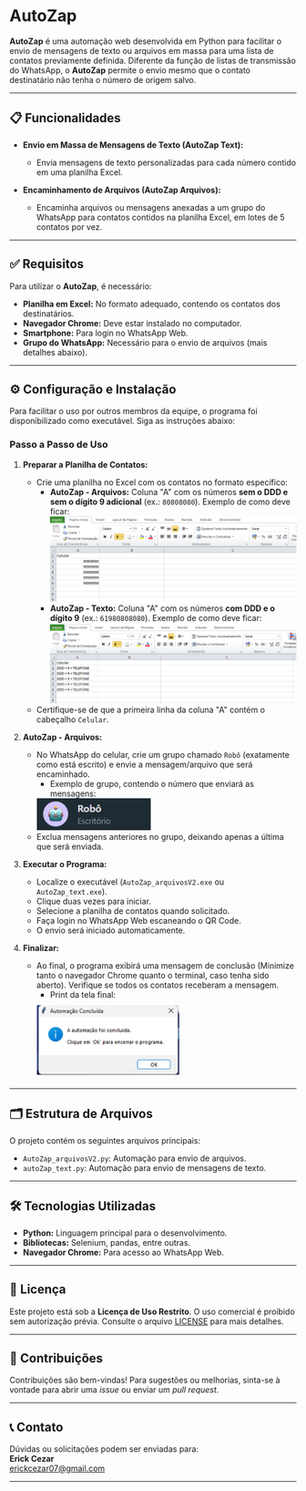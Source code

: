 # AutoZap

**AutoZap** é uma automação web desenvolvida em Python para facilitar o envio de mensagens de texto ou arquivos em massa para uma lista de contatos previamente definida. Diferente da função de listas de transmissão do WhatsApp, o **AutoZap** permite o envio mesmo que o contato destinatário não tenha o número de origem salvo.

---

## 📋 Funcionalidades

- **Envio em Massa de Mensagens de Texto (AutoZap Text):**

  - Envia mensagens de texto personalizadas para cada número contido em uma planilha Excel.

- **Encaminhamento de Arquivos (AutoZap Arquivos):**
  - Encaminha arquivos ou mensagens anexadas a um grupo do WhatsApp para contatos contidos na planilha Excel, em lotes de 5 contatos por vez.

---

## ✅ Requisitos

Para utilizar o **AutoZap**, é necessário:

- **Planilha em Excel:** No formato adequado, contendo os contatos dos destinatários.
- **Navegador Chrome:** Deve estar instalado no computador.
- **Smartphone:** Para login no WhatsApp Web.
- **Grupo do WhatsApp:** Necessário para o envio de arquivos (mais detalhes abaixo).

---

## ⚙️ Configuração e Instalação

Para facilitar o uso por outros membros da equipe, o programa foi disponibilizado como executável. Siga as instruções abaixo:

### Passo a Passo de Uso

1. **Preparar a Planilha de Contatos:**

   - Crie uma planilha no Excel com os contatos no formato específico:
     - **AutoZap - Arquivos:** Coluna "A" com os números **sem o DDD e sem o dígito 9 adicional** (ex.: `80808080`).
       Exemplo de como deve ficar:
       ![Exemplo Planilha AutoZap Arquivos](prints/PlanArq.png)
     - **AutoZap - Texto:** Coluna "A" com os números **com DDD e o dígito 9** (ex.: `61980808080`).
       Exemplo de como deve ficar:
       ![Exemplo Planilha AutoZap Arquivos](prints/PlanText.png)
   - Certifique-se de que a primeira linha da coluna "A" contém o cabeçalho `Celular`.

2. **AutoZap - Arquivos:**

   - No WhatsApp do celular, crie um grupo chamado `Robô` (exatamente como está escrito) e envie a mensagem/arquivo que será encaminhado.
     - Exemplo de grupo, contendo o número que enviará as mensagens:
     <div align="left">
     <img src="prints/GroupExample.png" alt="Exemplo do grupo chamado 'Robô'" width='200px'>
     </div>
   - Exclua mensagens anteriores no grupo, deixando apenas a última que será enviada.

3. **Executar o Programa:**

   - Localize o executável (`AutoZap_arquivosV2.exe` ou `AutoZap_text.exe`).
   - Clique duas vezes para iniciar.
   - Selecione a planilha de contatos quando solicitado.
   - Faça login no WhatsApp Web escaneando o QR Code.
   - O envio será iniciado automaticamente.

4. **Finalizar:**
   - Ao final, o programa exibirá uma mensagem de conclusão (Minimize tanto o navegador Chrome quanto o terminal, caso tenha sido aberto). Verifique se todos os contatos receberam a mensagem.
     - Print da tela final:
     <div align="left">
       <img src="prints/Conclusion.png" alt="Exemplo Planilha AutoZap Arquivos" width="250" style="vertical-align: middle; margin-top: 10px; margin-bottom: 10px;">
     </div>

---

## 🗂 Estrutura de Arquivos

O projeto contém os seguintes arquivos principais:

- `AutoZap_arquivosV2.py`: Automação para envio de arquivos.
- `autoZap_text.py`: Automação para envio de mensagens de texto.

---

## 🛠 Tecnologias Utilizadas

- **Python:** Linguagem principal para o desenvolvimento.
- **Bibliotecas:** Selenium, pandas, entre outras.
- **Navegador Chrome:** Para acesso ao WhatsApp Web.

---

## 📝 Licença

Este projeto está sob a **Licença de Uso Restrito**. O uso comercial é proibido sem autorização prévia. Consulte o arquivo [LICENSE](./LICENSE) para mais detalhes.

---

## 🤝 Contribuições

Contribuições são bem-vindas! Para sugestões ou melhorias, sinta-se à vontade para abrir uma _issue_ ou enviar um _pull request_.

---

## 📞 Contato

Dúvidas ou solicitações podem ser enviadas para:  
**Erick Cezar**  
erickcezar07@gmail.com

---
